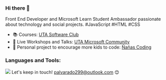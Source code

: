 ### Hi there 👋

Front End Developer and Microsoft Learn Student Ambassador passionate about technology and social projects. #JavaScript #HTML #CSS

- 📚 Courses: [UTA Software Club](https://www.youtube.com/@clubdesoftwareuta3201)
- 🎥 Live Workshops and Talks: [UTA Microsoft Community](https://www.youtube.com/@utamicrosoftcommunity4354)
- 💙 Personal project to encourage more kids to code: [Ñañas Coding](https://www.instagram.com/nanascoding)

### Languages and Tools:
![](https://img.shields.io/badge/Code-Java-informational?style=flat&logoColor=white&color=2bbc8a)
Let's keep in touch! palvarado299@outlook.com 😊
